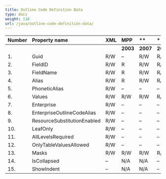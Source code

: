 ```yaml
---
title: Outline Code Definition Data
type: docs
weight: 110
url: /java/outline-code-definition-data/
---
```


|**Number** |**Property name** |**XML** |**MPP** |** |** |** |**Comments** |
| :- | :- | :- | :- | :- | :- | :- | :- |
| | | |**2003** |**2007** |**2010** |**2013** | |
|1. |Guid |R/W |– |R/W |R/W | | |
|2. |FieldID |R/W |R |R/W |R/W | | |
|3. |FieldName |R/W |R |R/W |R/W | | |
|4. |Alias |R/W |R |R/W |R/W | | |
|5. |PhoneticAlias |R/W |– |– |– | | |
|6. |Values |R/W |R/W |R/W |R/W | | |
|7. |Enterprise |R/W |– |– |– | | |
|8. |EnterpriseOutlineCodeAlias |R/W |– |– |– | | |
|9. |ResourceSubstitutionEnabled |R/W |– |– |– | | |
|10. |LeafOnly |R/W |– |– |– | | |
|11. |AllLevelsRequired |R/W |– |– |– | | |
|12. |OnlyTableValuesAllowed |R/W |– |– |– | | |
|13. |Masks |R/W |R/W |R/W |R/W | | |
|14. |IsCollapsed |– |N/A |N/A |– | | |
|15. |ShowIndent |– |N/A |N/A |– | | |

